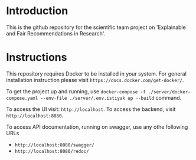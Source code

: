 # Introduction

This is the github repository for the scientific team project on 'Explainable and Fair Recommendations in Research'. 

# Instructions
This repository requires Docker to be installed in your system. For general installation instruction please visit `https://docs.docker.com/get-docker/`. 

To get the project up and running, use `docker-compose -f ./server/docker-compose.yaml --env-file ./server/.env.istiyak up --build` command. 


To access the UI visit: `http://localhost`. 
To access the backend, visit `http://localhost:8080`. 


To access API documentation, running on swagger, use any othe following URLs
- `http://localhost:8080/swagger/`
- `http://localhost:8080/redoc/`